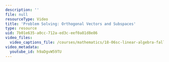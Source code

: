 ```yaml
---
description: ''
file: null
resourceType: Video
title: 'Problem Solving: Orthogonal Vectors and Subspaces'
type: resource
uid: 7b01e635-a0cc-712a-ed3c-eef0a81d8e86
video_files:
  video_captions_file: /courses/mathematics/18-06sc-linear-algebra-fall-2011/resource-index/problem-solving-orthogonal-vectors-and-subspaces/h9aDgvW59TU.vtt
video_metadata:
  youtube_id: h9aDgvW59TU
---
```

